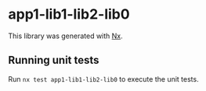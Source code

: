 # app1-lib1-lib2-lib0

This library was generated with [Nx](https://nx.dev).

## Running unit tests

Run `nx test app1-lib1-lib2-lib0` to execute the unit tests.
